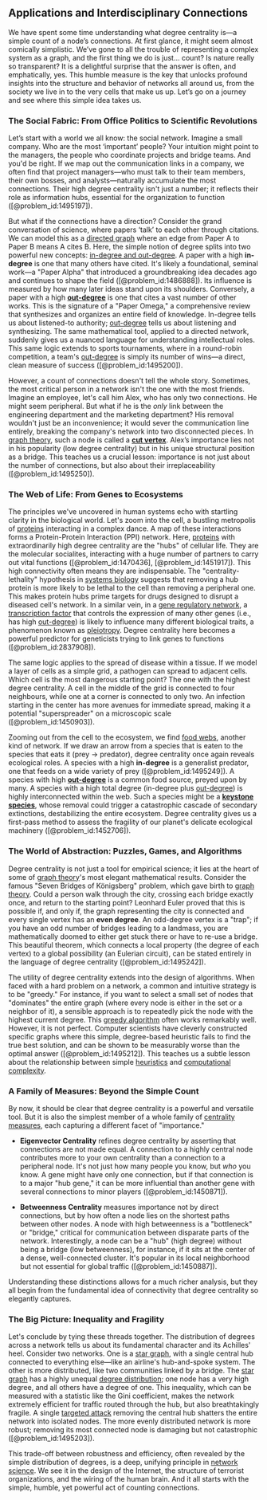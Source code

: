 ## Applications and Interdisciplinary Connections

We have spent some time understanding what degree centrality is—a simple count of a node’s connections. At first glance, it might seem almost comically simplistic. We’ve gone to all the trouble of representing a complex system as a graph, and the first thing we do is just... count? Is nature really so transparent? It is a delightful surprise that the answer is often, and emphatically, yes. This humble measure is the key that unlocks profound insights into the structure and behavior of networks all around us, from the society we live in to the very cells that make us up. Let’s go on a journey and see where this simple idea takes us.

### The Social Fabric: From Office Politics to Scientific Revolutions

Let’s start with a world we all know: the social network. Imagine a small company. Who are the most ‘important’ people? Your intuition might point to the managers, the people who coordinate projects and bridge teams. And you'd be right. If we map out the communication links in a company, we often find that project managers—who must talk to their team members, their own bosses, and analysts—naturally accumulate the most connections. Their high degree centrality isn't just a number; it reflects their role as information hubs, essential for the organization to function ([@problem_id:1495197]).

But what if the connections have a direction? Consider the grand conversation of science, where papers ‘talk’ to each other through citations. We can model this as a [directed graph](@article_id:265041) where an edge from Paper A to Paper B means A cites B. Here, the simple notion of degree splits into two powerful new concepts: [in-degree and out-degree](@article_id:272927). A paper with a high **in-degree** is one that many others have cited. It's likely a foundational, seminal work—a "Paper Alpha" that introduced a groundbreaking idea decades ago and continues to shape the field ([@problem_id:1486888]). Its influence is measured by how many later ideas stand upon its shoulders. Conversely, a paper with a high **[out-degree](@article_id:262687)** is one that cites a vast number of other works. This is the signature of a "Paper Omega," a comprehensive review that synthesizes and organizes an entire field of knowledge. In-degree tells us about listened-to authority; [out-degree](@article_id:262687) tells us about listening and synthesizing. The same mathematical tool, applied to a directed network, suddenly gives us a nuanced language for understanding intellectual roles. This same logic extends to sports tournaments, where in a round-robin competition, a team's [out-degree](@article_id:262687) is simply its number of wins—a direct, clean measure of success ([@problem_id:1495200]).

However, a count of connections doesn't tell the whole story. Sometimes, the most critical person in a network isn't the one with the most friends. Imagine an employee, let's call him Alex, who has only two connections. He might seem peripheral. But what if he is the *only* link between the engineering department and the marketing department? His removal wouldn't just be an inconvenience; it would sever the communication line entirely, breaking the company's network into two disconnected pieces. In [graph theory](@article_id:140305), such a node is called a **[cut vertex](@article_id:271739)**. Alex’s importance lies not in his popularity (low degree centrality) but in his unique structural position as a bridge. This teaches us a crucial lesson: importance is not just about the number of connections, but also about their irreplaceability ([@problem_id:1495250]).

### The Web of Life: From Genes to Ecosystems

The principles we've uncovered in human systems echo with startling clarity in the biological world. Let's zoom into the cell, a bustling metropolis of [proteins](@article_id:264508) interacting in a complex dance. A map of these interactions forms a Protein-Protein Interaction (PPI) network. Here, [proteins](@article_id:264508) with extraordinarily high degree centrality are the "hubs" of cellular life. They are the molecular socialites, interacting with a huge number of partners to carry out vital functions ([@problem_id:1470436], [@problem_id:1451917]). This high connectivity often means they are indispensable. The "centrality-lethality" hypothesis in [systems biology](@article_id:148055) suggests that removing a hub protein is more likely to be lethal to the cell than removing a peripheral one. This makes protein hubs prime targets for drugs designed to disrupt a diseased cell's network. In a similar vein, in a [gene regulatory network](@article_id:152046), a [transcription factor](@article_id:137366) that controls the expression of many other genes (i.e., has high [out-degree](@article_id:262687)) is likely to influence many different biological traits, a phenomenon known as [pleiotropy](@article_id:139028). Degree centrality here becomes a powerful predictor for geneticists trying to link genes to functions ([@problem_id:2837908]).

The same logic applies to the spread of disease within a tissue. If we model a layer of cells as a simple grid, a pathogen can spread to adjacent cells. Which cell is the most dangerous starting point? The one with the highest degree centrality. A cell in the middle of the grid is connected to four neighbours, while one at a corner is connected to only two. An infection starting in the center has more avenues for immediate spread, making it a potential "superspreader" on a microscopic scale ([@problem_id:1450903]).

Zooming out from the cell to the ecosystem, we find [food webs](@article_id:140486), another kind of network. If we draw an arrow from a species that is eaten to the species that eats it (prey $\rightarrow$ predator), degree centrality once again reveals ecological roles. A species with a high **in-degree** is a generalist predator, one that feeds on a wide variety of prey ([@problem_id:1495249]). A species with high **[out-degree](@article_id:262687)** is a common food source, preyed upon by many. A species with a high total degree (in-degree plus [out-degree](@article_id:262687)) is highly interconnected within the web. Such a species might be a **[keystone species](@article_id:137914)**, whose removal could trigger a catastrophic cascade of secondary extinctions, destabilizing the entire ecosystem. Degree centrality gives us a first-pass method to assess the fragility of our planet's delicate ecological machinery ([@problem_id:1452706]).

### The World of Abstraction: Puzzles, Games, and Algorithms

Degree centrality is not just a tool for empirical science; it lies at the heart of some of [graph theory](@article_id:140305)'s most elegant mathematical results. Consider the famous "Seven Bridges of Königsberg" problem, which gave birth to [graph theory](@article_id:140305). Could a person walk through the city, crossing each bridge exactly once, and return to the starting point? Leonhard Euler proved that this is possible if, and only if, the graph representing the city is connected and every single vertex has an **even degree**. An odd-degree vertex is a "trap"; if you have an odd number of bridges leading to a landmass, you are mathematically doomed to either get stuck there or have to re-use a bridge. This beautiful theorem, which connects a local property (the degree of each vertex) to a global possibility (an Eulerian circuit), can be stated entirely in the language of degree centrality ([@problem_id:1495242]).

The utility of degree centrality extends into the design of algorithms. When faced with a hard problem on a network, a common and intuitive strategy is to be "greedy." For instance, if you want to select a small set of nodes that "dominates" the entire graph (where every node is either in the set or a neighbor of it), a sensible approach is to repeatedly pick the node with the highest current degree. This [greedy algorithm](@article_id:262721) often works remarkably well. However, it is not perfect. Computer scientists have cleverly constructed specific graphs where this simple, degree-based heuristic fails to find the true best solution, and can be shown to be measurably worse than the optimal answer ([@problem_id:1495212]). This teaches us a subtle lesson about the relationship between simple [heuristics](@article_id:260813) and [computational complexity](@article_id:146564).

### A Family of Measures: Beyond the Simple Count

By now, it should be clear that degree centrality is a powerful and versatile tool. But it is also the simplest member of a whole family of [centrality measures](@article_id:144301), each capturing a different facet of "importance."

- **Eigenvector Centrality** refines degree centrality by asserting that connections are not made equal. A connection to a highly central node contributes more to your own centrality than a connection to a peripheral node. It's not just how many people you know, but *who* you know. A gene might have only one connection, but if that connection is to a major "hub gene," it can be more influential than another gene with several connections to minor players ([@problem_id:1450871]).

- **Betweenness Centrality** measures importance not by direct connections, but by how often a node lies on the shortest paths between other nodes. A node with high betweenness is a "bottleneck" or "bridge," critical for communication between disparate parts of the network. Interestingly, a node can be a "hub" (high degree) without being a bridge (low betweenness), for instance, if it sits at the center of a dense, well-connected cluster. It's popular in its local neighborhood but not essential for global traffic ([@problem_id:1450887]).

Understanding these distinctions allows for a much richer analysis, but they all begin from the fundamental idea of connectivity that degree centrality so elegantly captures.

### The Big Picture: Inequality and Fragility

Let's conclude by tying these threads together. The distribution of degrees across a network tells us about its fundamental character and its Achilles' heel. Consider two networks. One is a [star graph](@article_id:271064), with a single central hub connected to everything else—like an airline's hub-and-spoke system. The other is more distributed, like two communities linked by a bridge. The [star graph](@article_id:271064) has a highly unequal [degree distribution](@article_id:273588); one node has a very high degree, and all others have a degree of one. This inequality, which can be measured with a statistic like the Gini coefficient, makes the network extremely efficient for traffic routed through the hub, but also breathtakingly fragile. A single [targeted attack](@article_id:266403) removing the central hub shatters the entire network into isolated nodes. The more evenly distributed network is more robust; removing its most connected node is damaging but not catastrophic ([@problem_id:1495203]).

This trade-off between robustness and efficiency, often revealed by the simple distribution of degrees, is a deep, unifying principle in [network science](@article_id:139431). We see it in the design of the Internet, the structure of terrorist organizations, and the wiring of the human brain. And it all starts with the simple, humble, yet powerful act of counting connections.